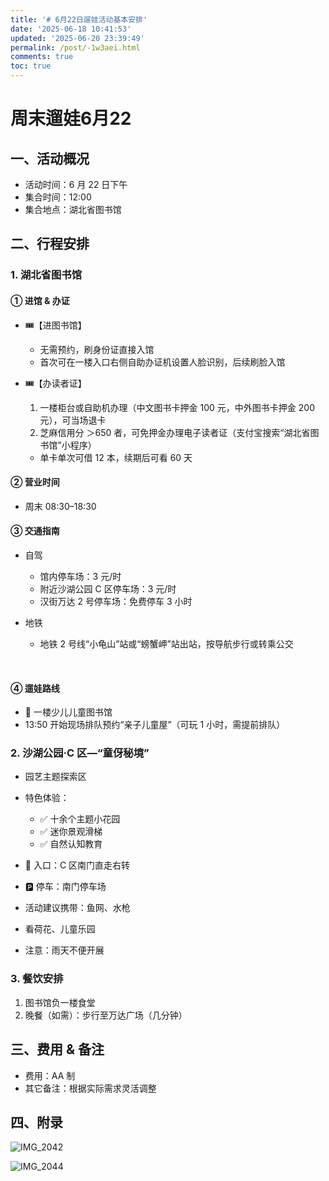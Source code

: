 ```yaml
---
title: '# 6月22日遛娃活动基本安排'
date: '2025-06-18 10:41:53'
updated: '2025-06-20 23:39:49'
permalink: /post/-1w3aei.html
comments: true
toc: true
---
```


# 周末遛娃6月22

## 一、活动概况

* 活动时间：6 月 22 日下午
* 集合时间：12:00
* 集合地点：湖北省图书馆

## 二、行程安排

### 1. 湖北省图书馆

#### ① 进馆 & 办证

* 🎟️【进图书馆】

  * 无需预约，刷身份证直接入馆
  * 首次可在一楼入口右侧自助办证机设置人脸识别，后续刷脸入馆
* 🎟️【办读者证】

  1. 一楼柜台或自助机办理（中文图书卡押金 100 元，中外图书卡押金 200 元），可当场退卡
  2. 芝麻信用分 ＞650 者，可免押金办理电子读者证（支付宝搜索“湖北省图书馆”小程序）

  * 单卡单次可借 12 本，续期后可看 60 天

#### ② 营业时间

* 周末 08:30–18:30

#### ③ 交通指南

* 自驾

  * 馆内停车场：3 元/时
  * 附近沙湖公园 C 区停车场：3 元/时
  * 汉街万达 2 号停车场：免费停车 3 小时
* 地铁

  * 地铁 2 号线“小龟山”站或“螃蟹岬”站出站，按导航步行或转乘公交

‍

#### ④ 遛娃路线

* 🌟 一楼少儿儿童图书馆
* 13:50 开始现场排队预约“亲子儿童屋”（可玩 1 小时，需提前排队）

### 2. 沙湖公园·C 区—“童伢秘境”

* 园艺主题探索区
* 特色体验：

  * ✅ 十余个主题小花园
  * ✅ 迷你景观滑梯
  * ✅ 自然认知教育
* 📍 入口：C 区南门直走右转
* 🅿️ 停车：南门停车场
* 活动建议携带：鱼网、水枪
* 看荷花、儿童乐园
* 注意：雨天不便开展

### 3. 餐饮安排

1. 图书馆负一楼食堂
2. 晚餐（如需）：步行至万达广场（几分钟）

## 三、费用 & 备注

* 费用：AA 制
* 其它备注：根据实际需求灵活调整

## 四、附录

​![IMG_2042](assets/IMG_2042-20250621044510-i417pzb.jpeg)​

​![IMG_2044](assets/IMG_2044-20250621044809-1cy9dtk.jpeg)​
